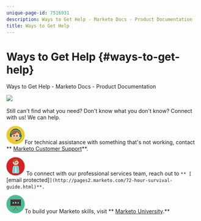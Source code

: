 ```yaml
---
unique-page-id: 7516931
description: Ways to Get Help - Marketo Docs - Product Documentation
title: Ways to Get Help
---
```


# Ways to Get Help {#ways-to-get-help}

Ways to Get Help - Marketo Docs - Product Documentation

![](assets/500x500-1.jpg)

Still can't find what you need? Don't know what you don't know? Connect with us! We can help.

![--](assets/seo-29.png)For technical assistance with something that's not working, contact ** [Marketo Customer Support](http://nation.marketo.com/community/product_and_support/support_solutions)**.

![--](assets/seo-30.png) To connect with our professional services team, reach out to `** [ `[email protected]`](http://pages2.marketo.com/72-hour-survival-guide.html)**.`

![--](assets/education-science-08.png)To build your Marketo skills, visit ** [Marketo University](http://learn.marketo.com).**

